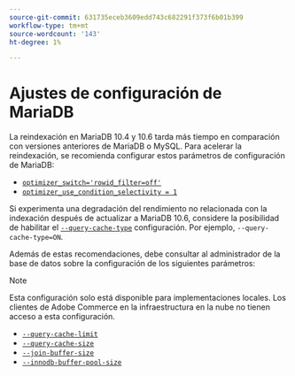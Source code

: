 ```yaml
---
source-git-commit: 631735eceb3609edd743c682291f373f6b01b399
workflow-type: tm+mt
source-wordcount: '143'
ht-degree: 1%

---
```

# Ajustes de configuración de MariaDB

La reindexación en MariaDB 10.4 y 10.6 tarda más tiempo en comparación con versiones anteriores de MariaDB o MySQL. Para acelerar la reindexación, se recomienda configurar estos parámetros de configuración de MariaDB:

* [`optimizer_switch='rowid_filter=off'`](https://mariadb.com/kb/en/optimizer-switch/)
* [`optimizer_use_condition_selectivity = 1`](https://mariadb.com/products/skysql/docs/reference/es/system-variables/optimizer_use_condition_selectivity/)

Si experimenta una degradación del rendimiento no relacionada con la indexación después de actualizar a MariaDB 10.6, considere la posibilidad de habilitar el [`--query-cache-type`](https://mariadb.com/kb/en/server-system-variables/#query_cache_type) configuración. Por ejemplo, `--query-cache-type=ON`.

Además de estas recomendaciones, debe consultar al administrador de la base de datos sobre la configuración de los siguientes parámetros:

>[!NOTE]
>
>Esta configuración solo está disponible para implementaciones locales. Los clientes de Adobe Commerce en la infraestructura en la nube no tienen acceso a esta configuración.

* [`--query-cache-limit`](https://mariadb.com/kb/en/server-system-variables/#query_cache_limit)
* [`--query-cache-size`](https://mariadb.com/kb/en/server-system-variables/#query_cache_size)
* [`--join-buffer-size`](https://mariadb.com/kb/en/server-system-variables/#join_buffer_size)
* [`--innodb-buffer-pool-size`](https://mariadb.com/kb/en/innodb-buffer-pool/#innodb_buffer_pool_size)
